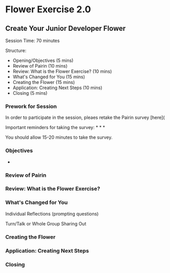 # Flower Exercise 2.0

## Create Your Junior Developer Flower

Session Time: 70 minutes

Structure:

* Opening/Objectives (5 mins)
* Review of Pairin (10 mins)
* Review: What is the Flower Exercise? (10 mins)
* What's Changed for You (15 mins)
* Creating the Flower (15 mins)
* Application: Creating Next Steps (10 mins)
* Closing (5 mins)

### Prework for Session
In order to participate in the session, pleaes retake the Pairin survey [here](

Important reminders for taking the survey:
*
*
*

You should allow 15-20 minutes to take the survey.

### Objectives
* 

### Review of Pairin

### Review: What is the Flower Exercise?

### What's Changed for You
Individual Reflections (prompting questions)

Turn/Talk or Whole Group Sharing Out

### Creating the Flower

### Application: Creating Next Steps


### Closing
